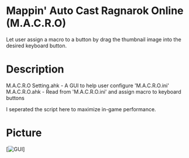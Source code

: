 # Mappin' Auto Cast Ragnarok Online (M.A.C.R.O)
Let user assign a macro to a button by drag the thumbnail image into the desired keyboard button.

# Description
M.A.C.R.O Setting.ahk - A GUI to help user configure 'M.A.C.R.O.ini'
M.A.C.R.O.ahk - Read from 'M.A.C.R.O.ini' and assign macro to keyboard buttons

I seperated the script here to maximize in-game performance.

# Picture
[![GUI](https://github.com/thanhn062/Autohotkey/blob/master/Ragnarok%20Online/Mappin%20Auto%20Cast/screen_shot.png?raw=true "Screenshot")]